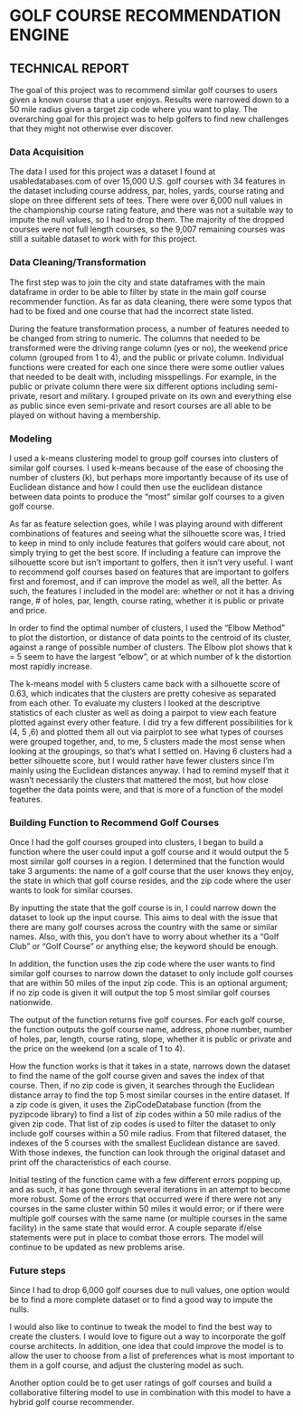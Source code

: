 # GOLF COURSE RECOMMENDATION ENGINE
## TECHNICAL REPORT

The goal of this project was to recommend similar golf courses to users given a known course that a user enjoys. Results were narrowed down to a 50 mile radius given a target zip code where you want to play. The overarching goal for this project was to help golfers to find new challenges that they might not otherwise ever discover.

### Data Acquisition
The data I used for this project was a dataset I found at usabledatabases.com of over 15,000 U.S. golf courses with 34 features in the dataset including course address, par, holes, yards, course rating and slope on three different sets of tees. There were over 6,000 null values in the championship course rating feature, and there was not a suitable way to impute the null values, so I had to drop them. The majority of the dropped courses were not full length courses, so the 9,007 remaining courses was still a suitable dataset to work with for this project.

### Data Cleaning/Transformation
The first step was to join the city and state dataframes with the main dataframe in order to be able to filter by state in the main golf course recommender function. As far as data cleaning, there were some typos that had to be fixed and one course that had the incorrect state listed.

During the feature transformation process, a number of features needed to be changed from string to numeric. The columns that needed to be transformed were the driving range column (yes or no), the weekend price column (grouped from 1 to 4), and the public or private column. Individual functions were created for each one since there were some outlier values that needed to be dealt with, including misspellings. For example, in the public or private column there were six different options including semi-private, resort and military. I grouped private on its own and everything else as public since even semi-private and resort courses are all able to be played on without having a membership.

### Modeling
I used a k-means clustering model to group golf courses into clusters of similar golf courses. I used k-means because of the ease of choosing the number of clusters (k), but perhaps more importantly because of its use of Euclidean distance and how I could then use the euclidean distance between data points to produce the “most” similar golf courses to a given golf course.

As far as feature selection goes, while I was playing around with different combinations of features and seeing what the silhouette score was, I tried to keep in mind to only include features that golfers would care about, not simply trying to get the best score. If including a feature can improve the silhouette score but isn’t important to golfers, then it isn’t very useful. I want to recommend golf courses based on features that are important to golfers first and foremost, and if can improve the model as well, all the better. As such, the features I included in the model are: whether or not it has a driving range, # of holes, par, length, course rating, whether it is public or private and price.

In order to find the optimal number of clusters, I used the “Elbow Method” to plot the distortion, or distance of data points to the centroid of its cluster, against a range of possible number of clusters. The Elbow plot shows that k = 5 seem to have the largest “elbow”, or at which number of k the distortion most rapidly increase.

The k-means model with 5 clusters came back with a silhouette score of 0.63, which indicates that the clusters are pretty cohesive as separated from each other. To evaluate my clusters I looked at the descriptive statistics of each cluster as well as doing a pairpot to view each feature plotted against every other feature. I did try a few different possibilities for k (4, 5 ,6) and plotted them all out via pairplot to see what types of courses were grouped together, and, to me, 5 clusters made the most sense when looking at the groupings, so that’s what I settled on. Having 6 clusters had a better silhouette score, but I would rather have fewer clusters since I’m mainly using the Euclidean distances anyway. I had to remind myself that it wasn’t necessarily the clusters that mattered the most, but how close together the data points were, and that is more of a function of the model features. 


### Building Function to Recommend Golf Courses
Once I had the golf courses grouped into clusters, I began to build a function where the user could input a golf course and it would output the 5 most similar golf courses in a region. I determined that the function would take 3 arguments: the name of a golf course that the user knows they enjoy, the state in which that golf course resides, and the zip code where the user wants to look for similar courses. 

By inputting the state that the golf course is in, I could narrow down the dataset to look up the input course. This aims to deal with the issue that there are many golf courses across the country with the same or similar names. Also, with this, you don’t have to worry about whether its a “Golf Club” or “Golf Course” or anything else; the keyword should be enough.

In addition, the function uses the zip code where the user wants to find similar golf courses to narrow down the dataset to only include golf courses that are within 50 miles of the input zip code. This is an optional argument; if no zip code is given it will output the top 5 most similar golf courses nationwide.

The output of the function returns five golf courses. For each golf course, the function outputs the golf course name, address, phone number, number of holes, par, length, course rating, slope, whether it is public or private and the price on the weekend (on a scale of 1 to 4).

How the function works is that it takes in a state, narrows down the dataset to find the name of the golf course given and saves the index of that course. Then, if no zip code is given, it searches through the Euclidean distance array to find the top 5 most similar courses in the entire dataset. If a zip code is given, it uses the ZipCodeDatabase function (from the pyzipcode library) to find a list of zip codes within a 50 mile radius of the given zip code. That list of zip codes is used to filter the dataset to only include golf courses within a 50 mile radius. From that filtered dataset, the indexes of the 5 courses with the smallest Euclidean distance are saved. With those indexes, the function can look through the original dataset and print off the characteristics of each course.

Initial testing of the function came with a few different errors popping up, and as such, it has gone through several iterations in an attempt to become more robust. Some of the errors that occurred were if there were not any courses in the same cluster within 50 miles it would error; or if there were multiple golf courses with the same name (or multiple courses in the same facility) in the same state that would error. A couple separate if/else statements were put in place to combat those errors. The model will continue to be updated as new problems arise.


### Future steps
Since I had to drop 6,000 golf courses due to null values, one option would be to find a more complete dataset or to find a good way to impute the nulls. 

I would also like to continue to tweak the model to find the best way to create the clusters. I would love to figure out a way to incorporate the golf course architects. In addition, one idea that could improve the model is to allow the user to choose from a list of preferences what is most important to them in a golf course, and adjust the clustering model as such. 

Another option could be to get user ratings of golf courses and build a collaborative filtering model to use in combination with this model to have a hybrid golf course recommender.






